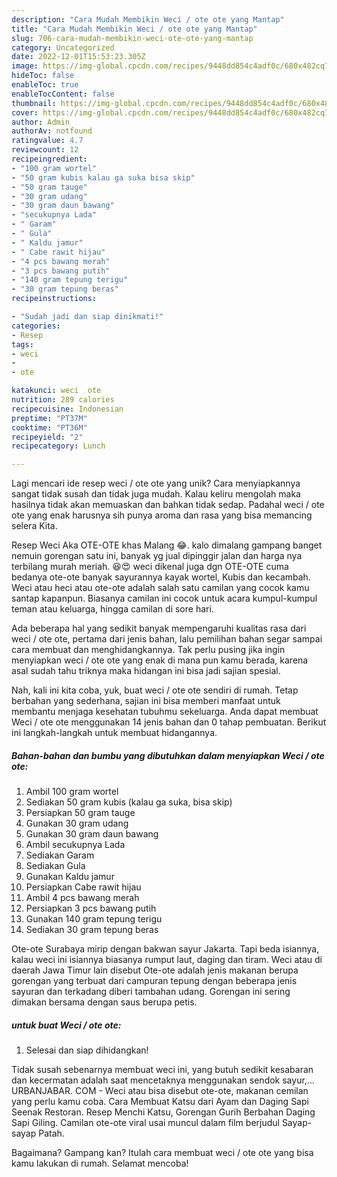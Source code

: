 ```yaml
---
description: "Cara Mudah Membikin Weci / ote ote yang Mantap"
title: "Cara Mudah Membikin Weci / ote ote yang Mantap"
slug: 706-cara-mudah-membikin-weci-ote-ote-yang-mantap
category: Uncategorized
date: 2022-12-01T15:53:23.305Z
image: https://img-global.cpcdn.com/recipes/9448dd854c4adf0c/680x482cq70/weci-ote-ote-foto-resep-utama.jpg
hideToc: false
enableToc: true
enableTocContent: false
thumbnail: https://img-global.cpcdn.com/recipes/9448dd854c4adf0c/680x482cq70/weci-ote-ote-foto-resep-utama.jpg
cover: https://img-global.cpcdn.com/recipes/9448dd854c4adf0c/680x482cq70/weci-ote-ote-foto-resep-utama.jpg
author: Admin
authorAv: notfound
ratingvalue: 4.7
reviewcount: 12
recipeingredient:
- "100 gram wortel"
- "50 gram kubis kalau ga suka bisa skip"
- "50 gram tauge"
- "30 gram udang"
- "30 gram daun bawang"
- "secukupnya Lada"
- " Garam"
- " Gula"
- " Kaldu jamur"
- " Cabe rawit hijau"
- "4 pcs bawang merah"
- "3 pcs bawang putih"
- "140 gram tepung terigu"
- "30 gram tepung beras"
recipeinstructions:

- "Sudah jadi dan siap dinikmati!"
categories:
- Resep
tags:
- weci
- 
- ote

katakunci: weci  ote 
nutrition: 289 calories
recipecuisine: Indonesian
preptime: "PT37M"
cooktime: "PT36M"
recipeyield: "2"
recipecategory: Lunch

---
```





Lagi mencari ide resep weci / ote ote yang unik? Cara menyiapkannya sangat tidak susah dan tidak juga mudah. Kalau keliru mengolah maka hasilnya tidak akan memuaskan dan bahkan tidak sedap. Padahal weci / ote ote yang enak harusnya sih punya aroma dan rasa yang bisa memancing selera Kita.





Resep Weci Aka OTE-OTE khas Malang 😂. kalo dimalang gampang banget nemuin gorengan satu ini, banyak yg jual dipinggir jalan dan harga nya terbilang murah meriah. 😆😍 weci dikenal juga dgn OTE-OTE cuma bedanya ote-ote banyak sayurannya kayak wortel, Kubis dan kecambah. Weci atau heci atau ote-ote adalah salah satu camilan yang cocok kamu santap kapanpun. Biasanya camilan ini cocok untuk acara kumpul-kumpul teman atau keluarga, hingga camilan di sore hari.

Ada beberapa hal yang sedikit banyak mempengaruhi kualitas rasa dari weci / ote ote, pertama dari jenis bahan, lalu pemilihan bahan segar sampai cara membuat dan menghidangkannya. Tak perlu pusing jika ingin menyiapkan weci / ote ote yang enak di mana pun kamu berada, karena asal sudah tahu triknya maka hidangan ini bisa jadi sajian spesial.






Nah, kali ini kita coba, yuk, buat weci / ote ote sendiri di rumah. Tetap berbahan yang sederhana, sajian ini bisa memberi manfaat untuk membantu menjaga kesehatan tubuhmu sekeluarga. Anda dapat membuat Weci / ote ote menggunakan 14 jenis bahan dan 0 tahap pembuatan. Berikut ini langkah-langkah untuk membuat hidangannya.

<!--inarticleads1-->

##### Bahan-bahan dan bumbu yang dibutuhkan dalam menyiapkan Weci / ote ote:

1. Ambil 100 gram wortel
1. Sediakan 50 gram kubis (kalau ga suka, bisa skip)
1. Persiapkan 50 gram tauge
1. Gunakan 30 gram udang
1. Gunakan 30 gram daun bawang
1. Ambil secukupnya Lada
1. Sediakan  Garam
1. Sediakan  Gula
1. Gunakan  Kaldu jamur
1. Persiapkan  Cabe rawit hijau
1. Ambil 4 pcs bawang merah
1. Persiapkan 3 pcs bawang putih
1. Gunakan 140 gram tepung terigu
1. Sediakan 30 gram tepung beras


Ote-ote Surabaya mirip dengan bakwan sayur Jakarta. Tapi beda isiannya, kalau weci ini isiannya biasanya rumput laut, daging dan tiram. Weci atau di daerah Jawa Timur lain disebut Ote-ote adalah jenis makanan berupa gorengan yang terbuat dari campuran tepung dengan beberapa jenis sayuran dan terkadang diberi tambahan udang. Gorengan ini sering dimakan bersama dengan saus berupa petis. 

<!--inarticleads2-->

#####  untuk buat Weci / ote ote:


1. Selesai dan siap dihidangkan!

Tidak susah sebenarnya membuat weci ini, yang butuh sedikit kesabaran dan kecermatan adalah saat mencetaknya menggunakan sendok sayur,… URBANJABAR. COM - Weci atau bisa disebut ote-ote, makanan cemilan yang perlu kamu coba. Cara Membuat Katsu dari Ayam dan Daging Sapi Seenak Restoran. Resep Menchi Katsu, Gorengan Gurih Berbahan Daging Sapi Giling. Camilan ote-ote viral usai muncul dalam film berjudul Sayap-sayap Patah. 

Bagaimana? Gampang kan? Itulah cara membuat weci / ote ote yang bisa kamu lakukan di rumah. Selamat mencoba!
